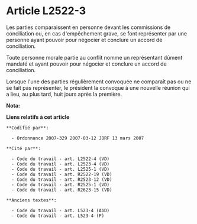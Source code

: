 # Article L2522-3

Les parties comparaissent en personne devant les commissions de conciliation ou, en cas d'empêchement grave, se font
représenter par une personne ayant pouvoir pour négocier et conclure un accord de conciliation.

Toute personne morale partie au conflit nomme un représentant dûment mandaté et ayant pouvoir pour négocier et conclure un
accord de conciliation.

Lorsque l'une des parties régulièrement convoquée ne comparaît pas ou ne se fait pas représenter, le président la convoque à
une nouvelle réunion qui a lieu, au plus tard, huit jours après la première.

**Nota:**



**Liens relatifs à cet article**

	**Codifié par**:

	  - Ordonnance 2007-329 2007-03-12 JORF 13 mars 2007

	**Cité par**:

	  - Code du travail - art. L2522-4 (VD)
	  - Code du travail - art. L2523-4 (VD)
	  - Code du travail - art. L2525-1 (VD)
	  - Code du travail - art. R2522-19 (VD)
	  - Code du travail - art. R2523-12 (VD)
	  - Code du travail - art. R2525-1 (VD)
	  - Code du travail - art. R2623-15 (VD)

	**Anciens textes**:

	  - Code du travail - art. L523-4 (AbD)
	  - Code du travail - art. L523-4 (P)
